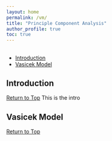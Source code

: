 ```yaml
---
layout: home
permalink: /vm/
title: "Principle Component Analysis"
author_profile: true
toc: true
---
```


##  <a name="toc"/>
- [Introduction](#Introduction)
- [Vasicek Model](#vm)

## Introduction <a name="Introduction"/>
[Return to Top](#toc)
This is the intro

## Vasicek Model <a name="vm"/> 
[Return to Top](#toc)

